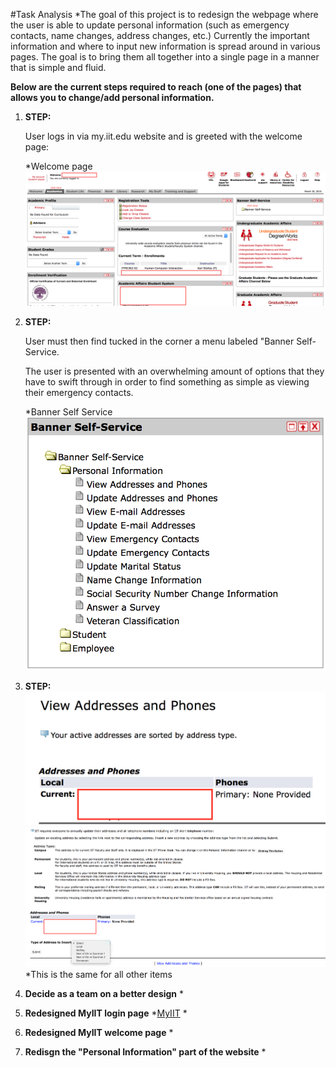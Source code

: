 #Task Analysis
*The goal of this project is to redesign the webpage where the user is able to update personal information (such as emergency
contacts, name changes, address changes, etc.) Currently the important information and where to input new information is spread around
in various pages. The goal is to bring them all together into a single page in a manner that is simple and fluid.

**Below are the current steps required to reach (one of the pages) that allows you to change/add personal information.**
 
1. **STEP:** 

    User logs in via my.iit.edu website and is greeted with the welcome page:
    
    *Welcome page![Welcome](images/welcome-page.png)
2. **STEP:**
    
    User must then find tucked in the corner a menu labeled "Banner Self-Service.
    
    The user is presented with an overwhelming amount of options that they have to swift through
    in order to find something as simple as viewing their emergency contacts.
    
    *Banner Self Service![Bannerself service](images/banner-self-service.png) 
    
3. **STEP:**
   ![View adress](images/view-addresses.png)
   ![Update adress](images/update-address-phone.png) 
    *This is the same for all other items
4. **Decide as a team on a better design**
    * 
5. **Redesigned MyIIT login page**
    *[MyIIT](https://my.iit.edu/cp/home/displaylogin)
    * 
6. **Redesigned MyIIT welcome page**
    * 
7. **Redisgn the "Personal Information" part of the website**
    * 

